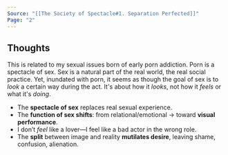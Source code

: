 ```yaml
---
Source: "[[The Society of Spectacle#1. Separation Perfected]]"
Page: "2"
---
```

## Thoughts
This is related to my sexual issues born of early porn addiction. Porn is a spectacle of sex. Sex is a natural part of the real world, the real social practice. Yet, inundated with porn, it seems as though the goal of sex is to *look* a certain way during the act. It's about how it *looks*, not how it *feels* or what it's *doing*.  
- The **spectacle of sex** replaces real sexual experience.
- The **function of sex shifts**: from relational/emotional → toward **visual performance**.
- I don’t _feel_ like a lover—I feel like a bad actor in the wrong role.
- The **split** between image and reality **mutilates desire**, leaving shame, confusion, alienation.